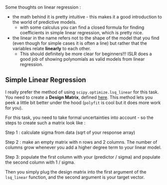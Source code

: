 Some thoughts on linear regression :

- the math behind it is pretty intuitive - this makes it a good introduction to the world of predictive models. 
  - with some calculus you can find a closed formula for finding coefficients in simple linear regression, which is pretty nice.  
- the linear in the name refers not to the shape of the model that you find (even though for simple cases it is often a line) but rather that the variables relate **linearly** to each other. 
  - This should definitely be more clear for beginners!!! ISLR does a good job of showing polynomials as valid models from linear regression.  



## Simple Linear Regression 

I really prefer the method of using `scipy.optimize.lsq_linear` for this task. You need to create a **Design Matrix**, defined [here](). This method lets you peek a little bit better under the hood (`polyfit` is cool but it does more work for you). 

For this task, you need to take formal uncertainties into account - so the steps to create such a matrix look like :

Step 1 : calculate sigma from data (sqrt of your response array) 

Step 2 : make an empty matrix with n rows and 2 columns. The number of columns grow whenever you add a higher degree term to your linear model. 

Step 3: populate the first column with your (predictor / sigma) and populate the second column with 1 / sigma. 

Then you simply plug the design matrix into the first argument of the `lsq_linear` function, and the second argument is your target vector. 